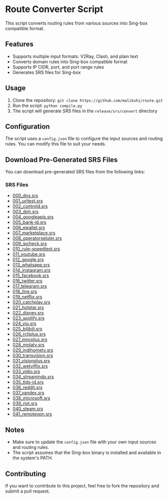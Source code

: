 # Route Converter Script
This script converts routing rules from various sources into Sing-box compatible format.

## Features
* Supports multiple input formats: V2Ray, Clash, and plain text
* Converts domain rules into Sing-box compatible format
* Supports IP CIDR, port, and port range rules
* Generates SRS files for Sing-box

## Usage
1. Clone the repository: `git clone https://github.com/malikshi/route.git`
2. Run the script: `python compile.py`
3. The script will generate SRS files in the `release/srs/convert` directory

## Configuration
The script uses a `config.json` file to configure the input sources and routing rules. You can modify this file to suit your needs.

## Download Pre-Generated SRS Files
You can download pre-generated SRS files from the following links:

### SRS Files
* [000_dns.srs](https://cdn.jsdelivr.net/gh/malikshi/route@release/srs/convert/000_dns.srs)
* [001_urltest.srs](https://cdn.jsdelivr.net/gh/malikshi/route@release/srs/convert/001_urltest.srs)
* [002_controld.srs](https://cdn.jsdelivr.net/gh/malikshi/route@release/srs/convert/002_controld.srs)
* [003_doh.srs](https://cdn.jsdelivr.net/gh/malikshi/route@release/srs/convert/003_doh.srs)
* [004_googleapis.srs](https://cdn.jsdelivr.net/gh/malikshi/route@release/srs/convert/004_googleapis.srs)
* [005_bank-id.srs](https://cdn.jsdelivr.net/gh/malikshi/route@release/srs/convert/005_bank-id.srs)
* [006_ewallet.srs](https://cdn.jsdelivr.net/gh/malikshi/route@release/srs/convert/006_ewallet.srs)
* [007_marketplace.srs](https://cdn.jsdelivr.net/gh/malikshi/route@release/srs/convert/007_marketplace.srs)
* [008_operatorseluler.srs](https://cdn.jsdelivr.net/gh/malikshi/route@release/srs/convert/008_operatorseluler.srs)
* [009_ipcheck.srs](https://cdn.jsdelivr.net/gh/malikshi/route@release/srs/convert/009_ipcheck.srs)
* [010_rule-speedtest.srs](https://cdn.jsdelivr.net/gh/malikshi/route@release/srs/convert/010_rule-speedtest.srs)
* [011_youtube.srs](https://cdn.jsdelivr.net/gh/malikshi/route@release/srs/convert/011_youtube.srs)
* [012_google.srs](https://cdn.jsdelivr.net/gh/malikshi/route@release/srs/convert/012_google.srs)
* [013_whatsapp.srs](https://cdn.jsdelivr.net/gh/malikshi/route@release/srs/convert/013_whatsapp.srs)
* [014_instagram.srs](https://cdn.jsdelivr.net/gh/malikshi/route@release/srs/convert/014_instagram.srs)
* [015_facebook.srs](https://cdn.jsdelivr.net/gh/malikshi/route@release/srs/convert/015_facebook.srs)
* [016_twitter.srs](https://cdn.jsdelivr.net/gh/malikshi/route@release/srs/convert/016_twitter.srs)
* [017_telegram.srs](https://cdn.jsdelivr.net/gh/malikshi/route@release/srs/convert/017_telegram.srs)
* [018_line.srs](https://cdn.jsdelivr.net/gh/malikshi/route@release/srs/convert/018_line.srs)
* [019_netflix.srs](https://cdn.jsdelivr.net/gh/malikshi/route@release/srs/convert/019_netflix.srs)
* [020_catchplay.srs](https://cdn.jsdelivr.net/gh/malikshi/route@release/srs/convert/020_catchplay.srs)
* [021_hotstar.srs](https://cdn.jsdelivr.net/gh/malikshi/route@release/srs/convert/021_hotstar.srs)
* [022_disney.srs](https://cdn.jsdelivr.net/gh/malikshi/route@release/srs/convert/022_disney.srs)
* [023_spotify.srs](https://cdn.jsdelivr.net/gh/malikshi/route@release/srs/convert/023_spotify.srs)
* [024_viu.srs](https://cdn.jsdelivr.net/gh/malikshi/route@release/srs/convert/024_viu.srs)
* [025_bilibili.srs](https://cdn.jsdelivr.net/gh/malikshi/route@release/srs/convert/025_bilibili.srs)
* [026_rctiplus.srs](https://cdn.jsdelivr.net/gh/malikshi/route@release/srs/convert/026_rctiplus.srs)
* [027_mncplus.srs](https://cdn.jsdelivr.net/gh/malikshi/route@release/srs/convert/027_mncplus.srs)
* [028_molatv.srs](https://cdn.jsdelivr.net/gh/malikshi/route@release/srs/convert/028_molatv.srs)
* [029_indihometv.srs](https://cdn.jsdelivr.net/gh/malikshi/route@release/srs/convert/029_indihometv.srs)
* [030_transvision.srs](https://cdn.jsdelivr.net/gh/malikshi/route@release/srs/convert/030_transvision.srs)
* [031_visionplus.srs](https://cdn.jsdelivr.net/gh/malikshi/route@release/srs/convert/031_visionplus.srs)
* [032_wetviflix.srs](https://cdn.jsdelivr.net/gh/malikshi/route@release/srs/convert/032_wetviflix.srs)
* [033_vidio.srs](https://cdn.jsdelivr.net/gh/malikshi/route@release/srs/convert/033_vidio.srs)
* [034_streamindo.srs](https://cdn.jsdelivr.net/gh/malikshi/route@release/srs/convert/034_streamindo.srs)
* [035_tlds-id.srs](https://cdn.jsdelivr.net/gh/malikshi/route@release/srs/convert/035_tlds-id.srs)
* [036_reddit.srs](https://cdn.jsdelivr.net/gh/malikshi/route@release/srs/convert/036_reddit.srs)
* [037_yandex.srs](https://cdn.jsdelivr.net/gh/malikshi/route@release/srs/convert/037_yandex.srs)
* [038_microsoft.srs](https://cdn.jsdelivr.net/gh/malikshi/route@release/srs/convert/038_microsoft.srs)
* [039_riot.srs](https://cdn.jsdelivr.net/gh/malikshi/route@release/srs/convert/039_riot.srs)
* [040_steam.srs](https://cdn.jsdelivr.net/gh/malikshi/route@release/srs/convert/040_steam.srs)
* [041_remotevpn.srs](https://cdn.jsdelivr.net/gh/malikshi/route@release/srs/convert/041_remotevpn.srs)

## Notes
* Make sure to update the `config.json` file with your own input sources and routing rules.
* The script assumes that the Sing-box binary is installed and available in the system's PATH.

## Contributing
If you want to contribute to this project, feel free to fork the repository and submit a pull request.